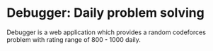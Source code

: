 # Debugger: Daily problem solving

Debugger is a web application which provides a random codeforces problem with rating range of 800 - 1000 daily.